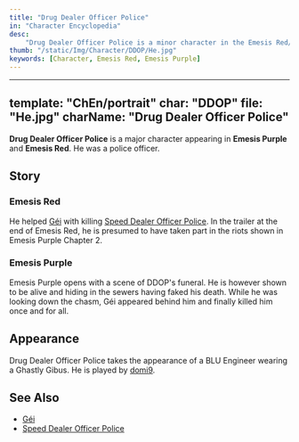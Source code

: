 ```yaml
---
title: "Drug Dealer Officer Police"
in: "Character Encyclopedia"
desc:
    "Drug Dealer Officer Police is a minor character in the Emesis Red/Purple universe."
thumb: "/static/Img/Character/DDOP/He.jpg"
keywords: [Character, Emesis Red, Emesis Purple]
---
```


---
template: "ChEn/portrait"
char: "DDOP"
file: "He.jpg"
charName: "Drug Dealer Officer Police"
---

**Drug Dealer Officer Police** is a major character appearing in **Emesis
Purple** and **Emesis Red**. He was a police officer.

## Story

### Emesis Red

He helped [Géi] with killing [Speed Dealer Officer Police]. In the trailer at
the end of Emesis Red, he is presumed to have taken part in the riots shown in
Emesis Purple Chapter 2.

### Emesis Purple

Emesis Purple opens with a scene of DDOP's funeral. He is however shown to be
alive and hiding in the sewers having faked his death. While he was looking down
the chasm, Géi appeared behind him and finally killed him once and for all.

## Appearance

Drug Dealer Officer Police takes the appearance of a BLU Engineer wearing a
Ghastly Gibus. He is played by [domi9].

## See Also

* [Géi]
* [Speed Dealer Officer Police]

[Géi]: /character/Gei
[Speed Dealer Officer Police]: /character/SDOP
[domi9]: https://www.youtube.com/@domer_9
